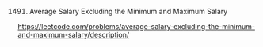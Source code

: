 1491. Average Salary Excluding the Minimum and Maximum Salary

https://leetcode.com/problems/average-salary-excluding-the-minimum-and-maximum-salary/description/  
 
 
